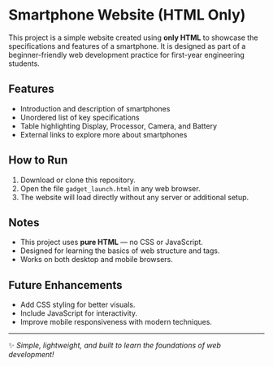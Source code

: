 # Smartphone Website (HTML Only)

This project is a simple website created using **only HTML** to showcase the specifications and features of a smartphone. It is designed as part of a beginner-friendly web development practice for first-year engineering students.

## Features

* Introduction and description of smartphones
* Unordered list of key specifications
* Table highlighting Display, Processor, Camera, and Battery
* External links to explore more about smartphones

## How to Run

1. Download or clone this repository.
2. Open the file `gadget_launch.html` in any web browser.
3. The website will load directly without any server or additional setup.


## Notes

* This project uses **pure HTML** — no CSS or JavaScript.
* Designed for learning the basics of web structure and tags.
* Works on both desktop and mobile browsers.

## Future Enhancements

* Add CSS styling for better visuals.
* Include JavaScript for interactivity.
* Improve mobile responsiveness with modern techniques.

---

✨ *Simple, lightweight, and built to learn the foundations of web development!*
